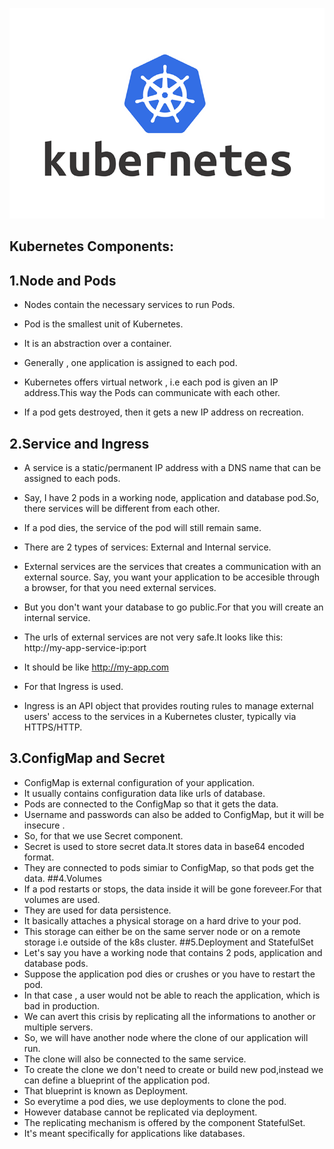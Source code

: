 
![](/Kubernetes-logo.png)


## Kubernetes Components:
## 1.Node and Pods
* Nodes contain the necessary services to run Pods. 
* Pod is the smallest unit of Kubernetes. 
* It is an abstraction over a container.
* Generally , one application is assigned to each pod.
* Kubernetes offers virtual network , i.e each pod is given an IP address.This way the Pods
  can communicate with each other.

* If a pod gets destroyed, then it gets a new IP address on recreation.
  

## 2.Service and Ingress
* A service is a static/permanent IP address with a DNS name that can be assigned to each pods.
* Say, I have 2 pods in a working node, application and database pod.So, there services will be different from 
  each other.
* If a pod dies, the service of the pod will still remain same.
* There are 2 types of services: External and Internal service.
* External services are the services that creates a communication with an external source.
  Say, you want your application to be accesible through a browser, for that you need external
  services.

* But you don't want your database to go public.For that you will create an internal service.
* The urls of external services are not very safe.It looks like this: http://my-app-service-ip:port
* It should be like http://my-app.com
* For that Ingress is used.
* Ingress is an API object that provides routing rules to manage external users' access to the services in a
  Kubernetes cluster, typically via HTTPS/HTTP.

## 3.ConfigMap and Secret
* ConfigMap is external configuration of your application.
* It usually contains configuration data like urls of database.
* Pods are connected to the ConfigMap so that it gets the data.
* Username and passwords can also be added to ConfigMap, but it will be insecure .
* So, for that we use Secret component. 
* Secret is used to store secret data.It stores data in base64 encoded format. 
* They are connected to pods simiar to ConfigMap, so that pods get the data.
##4.Volumes
* If a pod restarts or stops, the data inside it will be gone foreveer.For that volumes are used.
* They are used for data persistence.
* It basically attaches a physical storage on a hard drive to your pod.
* This storage can either  be on the same server node or on a remote storage i.e outside
  of the k8s cluster. 
##5.Deployment and StatefulSet
* Let's say you have a working node that contains 2 pods, application and database pods.
* Suppose the  application pod dies or crushes or you have to restart the pod.
* In that case , a user would not be able to reach the application, which is bad in production.
* We can avert this crisis by replicating all the informations to another or multiple servers.
* So, we will have another node where the clone of our application will run.
* The clone will also be connected to the same service. 
* To create the clone we don't need to create or build new pod,instead we can define a 
  blueprint of the application pod.
* That blueprint is known as Deployment.
* So everytime a pod dies, we use deployments to clone the pod.
* However database cannot be replicated via deployment.
* The replicating mechanism is offered by the component StatefulSet.
* It's meant specifically for applications like databases.
